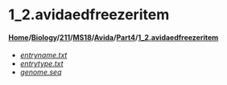 # 1_2.avidaedfreezeritem
#### [Home](../../../../../..)/[Biology](../../../../..)/[211](../../../..)/[MS18](../../..)/[Avida](../..)/[Part4](..)/[1_2.avidaedfreezeritem]()
- [_entryname.txt_](entryname.txt)
- [_entrytype.txt_](entrytype.txt)
- [_genome.seq_](genome.seq)
